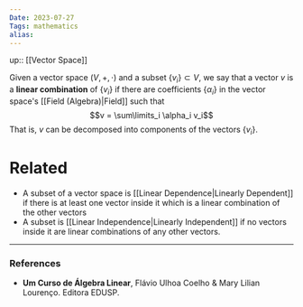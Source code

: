 ```yaml
---
Date: 2023-07-27
Tags: mathematics
alias: 
---
```

up:: [[Vector Space]]

Given a vector space $(V, +, \cdot)$ and a subset $\{v_i\} \subset V$, we say that a vector $v$ is a **linear combination** of $\{v_i\}$ if there are coefficients $\{\alpha_i\}$ in the vector space's [[Field (Algebra)|Field]] such that
$$v = \sum\limits_i \alpha_i v_i$$
That is, $v$ can be decomposed into components of the vectors $\{v_i\}$.

# Related
- A subset of a vector space is [[Linear Dependence|Linearly Dependent]] if there is at least one vector inside it which is a linear combination of the other vectors
- A subset is [[Linear Independence|Linearly Independent]] if no vectors inside it are linear combinations of any other vectors.

---
### References
- **Um Curso de Álgebra Linear**, Flávio Ulhoa Coelho & Mary Lilian Lourenço. Editora EDUSP.